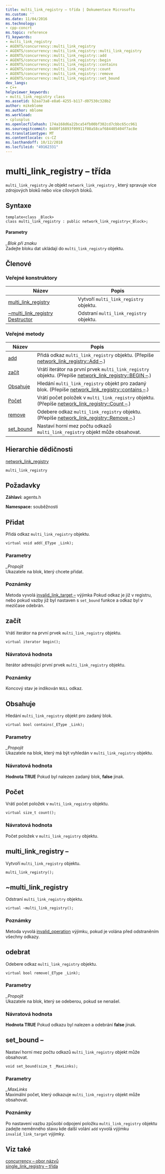 ```yaml
---
title: multi_link_registry – třída | Dokumentace Microsoftu
ms.custom: ''
ms.date: 11/04/2016
ms.technology:
- cpp-concrt
ms.topic: reference
f1_keywords:
- multi_link_registry
- AGENTS/concurrency::multi_link_registry
- AGENTS/concurrency::multi_link_registry::multi_link_registry
- AGENTS/concurrency::multi_link_registry::add
- AGENTS/concurrency::multi_link_registry::begin
- AGENTS/concurrency::multi_link_registry::contains
- AGENTS/concurrency::multi_link_registry::count
- AGENTS/concurrency::multi_link_registry::remove
- AGENTS/concurrency::multi_link_registry::set_bound
dev_langs:
- C++
helpviewer_keywords:
- multi_link_registry class
ms.assetid: b2aa73a8-e8a6-4255-b117-d07530c328b2
author: mikeblome
ms.author: mblome
ms.workload:
- cplusplus
ms.openlocfilehash: 174a168d6a22bca54fb00bf302cd7cbbc65cc961
ms.sourcegitcommit: 8480f16893f09911f08a58caf684405404f7ac8e
ms.translationtype: MT
ms.contentlocale: cs-CZ
ms.lasthandoff: 10/12/2018
ms.locfileid: "49162331"
---
```

# <a name="multilinkregistry-class"></a>multi_link_registry – třída

`multi_link_registry` Je objekt `network_link_registry` , který spravuje více zdrojových bloků nebo více cílových bloků.

## <a name="syntax"></a>Syntaxe

```
template<class _Block>
class multi_link_registry : public network_link_registry<_Block>;
```

#### <a name="parameters"></a>Parametry

*_Blok při znaku*<br/>
Zadejte bloku dat ukládají do `multi_link_registry` objektu.

## <a name="members"></a>Členové

### <a name="public-constructors"></a>Veřejné konstruktory

|Název|Popis|
|----------|-----------------|
|[multi_link_registry](#ctor)|Vytvoří `multi_link_registry` objektu.|
|[~multi_link_registry Destructor](#dtor)|Odstraní `multi_link_registry` objektu.|

### <a name="public-methods"></a>Veřejné metody

|Název|Popis|
|----------|-----------------|
|[add](#add)|Přidá odkaz `multi_link_registry` objektu. (Přepíše [network_link_registry::Add –](network-link-registry-class.md#add).)|
|[začít](#begin)|Vrátí iterátor na první prvek `multi_link_registry` objektu. (Přepíše [network_link_registry::BEGIN –](network-link-registry-class.md#begin).)|
|[Obsahuje](#contains)|Hledání `multi_link_registry` objekt pro zadaný blok. (Přepíše [network_link_registry::contains –](network-link-registry-class.md#contains).)|
|[Počet](#count)|Vrátí počet položek v `multi_link_registry` objektu. (Přepíše [network_link_registry::Count –](network-link-registry-class.md#count).)|
|[remove](#remove)|Odebere odkaz `multi_link_registry` objektu. (Přepíše [network_link_registry::Remove –](network-link-registry-class.md#remove).)|
|[set_bound](#set_bound)|Nastaví horní mez počtu odkazů `multi_link_registry` objekt může obsahovat.|

## <a name="inheritance-hierarchy"></a>Hierarchie dědičnosti

[network_link_registry](network-link-registry-class.md)

`multi_link_registry`

## <a name="requirements"></a>Požadavky

**Záhlaví:** agents.h

**Namespace:** souběžnosti

##  <a name="add"></a> Přidat

Přidá odkaz `multi_link_registry` objektu.

```
virtual void add(_EType _Link);
```

### <a name="parameters"></a>Parametry

*_Propojit*<br/>
Ukazatele na blok, který chcete přidat.

### <a name="remarks"></a>Poznámky

Metoda vyvolá [invalid_link_target –](invalid-link-target-class.md) výjimka Pokud odkaz je již v registru, nebo pokud vazby již byl nastaven s `set_bound` funkce a odkaz byl v mezičase odebrán.

##  <a name="begin"></a> začít

Vrátí iterátor na první prvek `multi_link_registry` objektu.

```
virtual iterator begin();
```

### <a name="return-value"></a>Návratová hodnota

Iterátor adresující první prvek `multi_link_registry` objektu.

### <a name="remarks"></a>Poznámky

Koncový stav je indikován `NULL` odkaz.

##  <a name="contains"></a> Obsahuje

Hledání `multi_link_registry` objekt pro zadaný blok.

```
virtual bool contains(_EType _Link);
```

### <a name="parameters"></a>Parametry

*_Propojit*<br/>
Ukazatele na blok, který má být vyhledán v `multi_link_registry` objektu.

### <a name="return-value"></a>Návratová hodnota

**Hodnota TRUE** Pokud byl nalezen zadaný blok, **false** jinak.

##  <a name="count"></a> Počet

Vrátí počet položek v `multi_link_registry` objektu.

```
virtual size_t count();
```

### <a name="return-value"></a>Návratová hodnota

Počet položek v `multi_link_registry` objektu.

##  <a name="ctor"></a> multi_link_registry –

Vytvoří `multi_link_registry` objektu.

```
multi_link_registry();
```

##  <a name="dtor"></a> ~multi_link_registry

Odstraní `multi_link_registry` objektu.

```
virtual ~multi_link_registry();
```

### <a name="remarks"></a>Poznámky

Metoda vyvolá [invalid_operation](invalid-operation-class.md) výjimku, pokud je volána před odstraněním všechny odkazy.

##  <a name="remove"></a> odebrat

Odebere odkaz `multi_link_registry` objektu.

```
virtual bool remove(_EType _Link);
```

### <a name="parameters"></a>Parametry

*_Propojit*<br/>
Ukazatele na blok, který se odeberou, pokud se nenašel.

### <a name="return-value"></a>Návratová hodnota

**Hodnota TRUE** Pokud odkazu byl nalezen a odebrání **false** jinak.

##  <a name="set_bound"></a> set_bound –

Nastaví horní mez počtu odkazů `multi_link_registry` objekt může obsahovat.

```
void set_bound(size_t _MaxLinks);
```

### <a name="parameters"></a>Parametry

*_MaxLinks*<br/>
Maximální počet, který odkazuje `multi_link_registry` objekt může obsahovat.

### <a name="remarks"></a>Poznámky

Po nastavení vazbu způsobí odpojení položku `multi_link_registry` objektu zadejte neměnného stavu kde další volání `add` vyvolá výjimku `invalid_link_target` výjimky.

## <a name="see-also"></a>Viz také

[concurrency – obor názvů](concurrency-namespace.md)<br/>
[single_link_registry – třída](single-link-registry-class.md)
